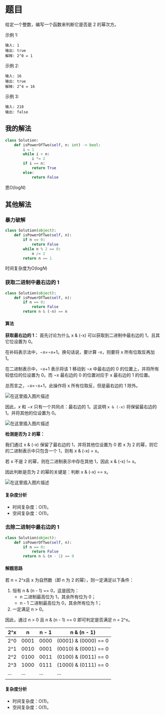 # 题目

给定一个整数，编写一个函数来判断它是否是 2 的幂次方。

示例 1:

```
输入: 1
输出: true
解释: 2^0 = 1
```


示例 2:

```
输入: 16
输出: true
解释: 2^4 = 16
```


示例 3:

```
输入: 218
输出: false
```

## 我的解法

```python
class Solution:
    def isPowerOfTwo(self, n: int) -> bool:
        i = 1
        while i < n:
            i *= 2
        if i == n:
            return True 
        else:
            return False
```

恩O(log*N*)

## 其他解法

### 暴力破解

```python
class Solution(object):
    def isPowerOfTwo(self, n):
        if n == 0:
            return False
        while n % 2 == 0:
            n /= 2
        return n == 1
```

时间复杂度为O(log*N*)

### 获取二进制中最右边的 1

```python
class Solution(object):
    def isPowerOfTwo(self, n):
        if n == 0:
            return False
        return n & (-n) == n
```

#### 算法

**获取最右边的 1：**
首先讨论为什么 x & (-x) 可以获取到二进制中最右边的 1，且其它位设置为 0。

在补码表示法中，−x=¬x+1。换句话说，要计算 -x，则要将 x 所有位取反再加 1。

在二进制表示中，¬x+1 表示将该 1 移动到 ¬x 中最右边的 0 的位置上，并将所有较低位的位设置为 0。而 ¬x 最右边的 0 的位置对应于 x 最右边的 1 的位置。

总而言之，−x=¬x+1，此操作将 x 所有位取反，但是最右边的 1 除外。

![在这里插入图片描述](https://pic.leetcode-cn.com/7e75ee7058fc41c71ee811dc76c885b1b7f46088fe947aede0cf64b44ff676be-file_1578972895656)

因此，*x* 和 −*x* 只有一个共同点：最右边的 1。这说明 `x & (-x)` 将保留最右边的 1。并将其他的位设置为 0。

![在这里插入图片描述](https://pic.leetcode-cn.com/a76c49d03c991d7aa1c07ac86f10e11769791c6b1d302f0b9fef35784df1e3b1-file_1578972895675)

**检测是否为 2 的幂：**

我们通过 x & (-x) 保留了最右边的 1，并将其他位设置为 0 若 x 为 2 的幂，则它的二进制表示中只包含一个 1，则有 x & (-x) = x。

若 x 不是 2 的幂，则在二进制表示中存在其他 1，因此 x & (-x) != x。

因此判断是否为 2 的幂的关键是：判断 x & (-x) == x。

![在这里插入图片描述](https://pic.leetcode-cn.com/09b70f985dc27c184181119ea52c7a8ece71519d44c130094b41863e2821a0ec-file_1578972895611)

#### 复杂度分析

- 时间复杂度：O(1)。
- 空间复杂度：O(1)。

### 去除二进制中最右边的 1

```python
class Solution(object):
    def isPowerOfTwo(self, n):
        if n == 0:
            return False
        return n & (n - 1) == 0
```

#### 解题思路

若 n = 2^x且 x 为自然数（即 n 为 2 的幂），则一定满足以下条件：

1. 恒有 n & (n - 1) == 0，这是因为：
	- n 二进制最高位为 1，其余所有位为 0；
	- n - 1 二进制最高位为 0，其余所有位为 1；
2. 一定满足 n > 0。

因此，通过 n > 0 且 n & (n - 1) == 0 即可判定是否满足 n = 2^x。

| 2^x  | n    | n - 1 | n & (n - 1)          |
| ---- | ---- | ----- | -------------------- |
| 2^0  | 0001 | 0000  | (0001) & (0000) == 0 |
| 2^1  | 0010 | 0001  | (0010) & (0001) == 0 |
| 2^2  | 0100 | 0011  | (0100) & (0011) == 0 |
| 2^3  | 1000 | 0111  | (1000) & (0111) == 0 |
| ...  | ...  | ...   | ...                  |
|      |      |       |                      |

#### 复杂度分析

- 时间复杂度：O(1)。
- 空间复杂度：O(1)。